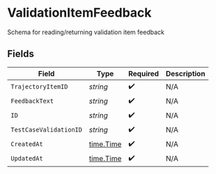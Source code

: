 # ValidationItemFeedback

Schema for reading/returning validation item feedback


## Fields

| Field                                     | Type                                      | Required                                  | Description                               |
| ----------------------------------------- | ----------------------------------------- | ----------------------------------------- | ----------------------------------------- |
| `TrajectoryItemID`                        | *string*                                  | :heavy_check_mark:                        | N/A                                       |
| `FeedbackText`                            | *string*                                  | :heavy_check_mark:                        | N/A                                       |
| `ID`                                      | *string*                                  | :heavy_check_mark:                        | N/A                                       |
| `TestCaseValidationID`                    | *string*                                  | :heavy_check_mark:                        | N/A                                       |
| `CreatedAt`                               | [time.Time](https://pkg.go.dev/time#Time) | :heavy_check_mark:                        | N/A                                       |
| `UpdatedAt`                               | [time.Time](https://pkg.go.dev/time#Time) | :heavy_check_mark:                        | N/A                                       |